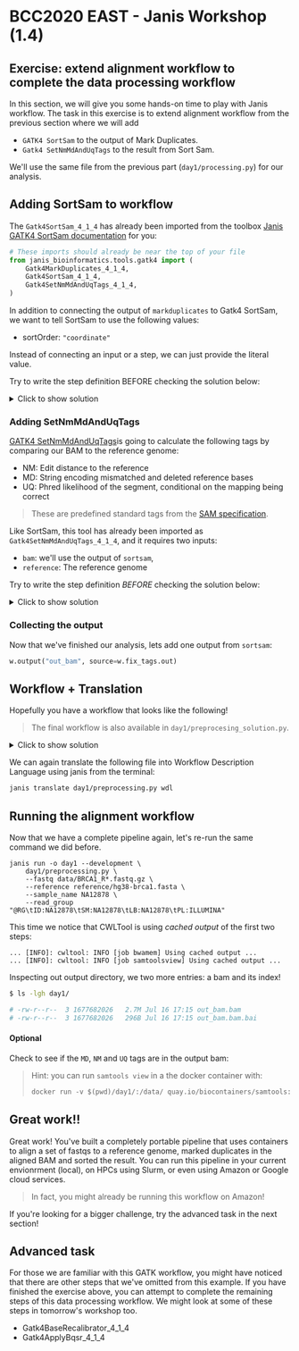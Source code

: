 # BCC2020 EAST - Janis Workshop (1.4)

## Exercise: extend alignment workflow to complete the data processing workflow

In this section, we will give you some hands-on time to play  with Janis workflow. The task in this exercise is to extend alignment workflow from the previous section where we will add

- `GATK4 SortSam` to the output of Mark Duplicates. 
- `Gatk4 SetNmMdAndUqTags` to the result from Sort Sam.

We'll use the same file from the previous part (`day1/processing.py`) for our analysis. 

## Adding SortSam to workflow

The `Gatk4SortSam_4_1_4` has already been imported from the toolbox [Janis GATK4 SortSam documentation](https://janis.readthedocs.io/en/latest/tools/bioinformatics/gatk4/gatk4sortsam.html) for you:

```python
# These imports should already be near the top of your file
from janis_bioinformatics.tools.gatk4 import (
    Gatk4MarkDuplicates_4_1_4,
    Gatk4SortSam_4_1_4,
    Gatk4SetNmMdAndUqTags_4_1_4,
)
```

In addition to connecting the output of `markduplicates` to Gatk4 SortSam, we want to tell SortSam to use the following values:

- sortOrder: `"coordinate"`

Instead of connecting an input or a step, we can just provide the literal value.

 Try to write the step definition BEFORE checking the solution below: 
<details>
    <summary> Click to show solution </summary>
        
```python
w.step(
    "sortsam",
    Gatk4SortSam_4_1_4(
        bam=w.markduplicates.out,
        sortOrder="coordinate",
    )
)
```
</details>

### Adding SetNmMdAndUqTags

[GATK4 SetNmMdAndUqTags](https://janis.readthedocs.io/en/latest/tools/bioinformatics/gatk4/gatk4setnmmdanduqtags.html)is going to calculate the following tags by comparing our BAM to the reference genome:

- NM: Edit distance to the reference
- MD: String encoding mismatched and deleted reference bases
- UQ: Phred likelihood of the segment, conditional on the mapping being correct

> These are predefined standard tags from the [SAM specification](https://samtools.github.io/hts-specs/SAMtags.pdf).

Like SortSam, this tool has already been imported as `Gatk4SetNmMdAndUqTags_4_1_4`, and it requires two inputs:

- `bam`: we'll use the output of `sortsam`,
- `reference`: The reference genome

Try to write the step definition _BEFORE_ checking the solution below:

<details>
    <summary> Click to show solution </summary>

```python
w.step(
    "fix_tags",
    Gatk4SetNmMdAndUqTags_4_1_4(
        bam=w.sortsam.out,
        reference=w.reference,
    ),
)
```

</details>

### Collecting the output

Now that we've finished our analysis, lets add one output from `sortsam`:

```python
w.output("out_bam", source=w.fix_tags.out)
```

## Workflow + Translation

Hopefully you have a workflow that looks like the following!

> The final workflow is also available in `day1/preprocesing_solution.py`.

<details>
    <summary> Click to show solution </summary>


```python
    
from janis_core import WorkflowBuilder, String
  
# Import bioinformatics types
from janis_bioinformatics.data_types import FastqGzPairedEnd, FastaWithIndexes

# Import bioinformatics tools
from janis_bioinformatics.tools.bwa import BwaMemLatest
from janis_bioinformatics.tools.samtools import SamToolsView_1_9
from janis_bioinformatics.tools.gatk4 import (
    Gatk4MarkDuplicates_4_1_4,
    Gatk4SortSam_4_1_4,
    Gatk4SetNmMdAndUqTags_4_1_4,
)

# Construct the workflow here
w = WorkflowBuilder("preprocessingWorkflow")

# inputs
w.input("sample_name", String)
w.input("read_group", String)
w.input("fastq", FastqGzPairedEnd)
w.input("reference", FastaWithIndexes)

# Use `bwa mem` to align our fastq paired ends to the reference genome

w.step(
    "bwamem",  # step identifier
    BwaMemLatest(
        reads=w.fastq,
        readGroupHeaderLine=w.read_group,
        reference=w.reference,
        markShorterSplits=True,  # required for MarkDuplicates
    ),
)

# Use `samtools view` to convert the aligned SAM to a BAM
#   - Use the output `out` of the bwamem step
w.step(
    "samtoolsview",
    SamToolsView_1_9(sam=w.bwamem.out),
)

# Use `gatk4 MarkDuplicates` on the output of samtoolsview
#   - The output of BWA is query-grouped, providing "queryname" is good enough
w.step(
    "markduplicates",
    Gatk4MarkDuplicates_4_1_4(
        bam=w.samtoolsview.out,
        assumeSortOrder="queryname"
    ),
)

w.step("sortsam",
    Gatk4SortSam_4_1_4(
        bam=w.markduplicates.out,
        sortOrder="coordinate",))

w.step(
    "fix_tags",
    Gatk4SetNmMdAndUqTags_4_1_4(
        bam=w.sortsam.out,
        reference=w.reference,
    ),
)

w.output("out_bam", source=w.fix_tags.out)
    
```

</details>    
<p>    
    
We can again translate the following file into Workflow Description Language using janis from the terminal:

```bash
janis translate day1/preprocessing.py wdl
```



## Running the alignment workflow

Now that we have a complete pipeline again, let's re-run the same command we did before.

```
janis run -o day1 --development \
    day1/preprocessing.py \
    --fastq data/BRCA1_R*.fastq.gz \
    --reference reference/hg38-brca1.fasta \
    --sample_name NA12878 \
    --read_group "@RG\tID:NA12878\tSM:NA12878\tLB:NA12878\tPL:ILLUMINA"
```

This time we notice that CWLTool is using _cached output_ of the first two steps:

```
... [INFO]: cwltool: INFO [job bwamem] Using cached output ...
... [INFO]: cwltool: INFO [job samtoolsview] Using cached output ...
```

Inspecting out output directory, we two more entries: a bam and its index!

```bash
$ ls -lgh day1/

# -rw-r--r--  3 1677682026   2.7M Jul 16 17:15 out_bam.bam
# -rw-r--r--  3 1677682026   296B Jul 16 17:15 out_bam.bam.bai
```

#### Optional

Check to see if the `MD`, `NM` and `UQ` tags are in the output bam:

> Hint: you can run `samtools view` in a the docker container with:
> ```python
> docker run -v $(pwd)/day1/:/data/ quay.io/biocontainers/samtools:1.9--h8571acd_11 samtools view /data/out_bam.bam | head
> ```

## Great work!!

Great work! You've built a completely portable pipeline that uses containers to align a set of fastqs to a reference genome, marked duplicates in the aligned BAM and sorted the result. You can run this pipeline in your current envionrment (local), on HPCs using Slurm, or even using Amazon or Google cloud services. 

> In fact, you might already be running this workflow on Amazon!

If you're looking for a bigger challenge, try the advanced task in the next section!


## Advanced task

For those we are familiar with this GATK workflow, you might have noticed that there are other steps that we've omitted from this example. If you have finished the exercise above, you can attempt to complete the remaining steps of this data processing workflow. We might look at some of these steps in tomorrow's workshop too.

- Gatk4BaseRecalibrator_4_1_4
- Gatk4ApplyBqsr_4_1_4



